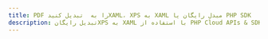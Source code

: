 ---title: PDF را به  تبدیل کنیدXAML، XPS به XAML مبدل رایگان یا PHP SDKdescription: تبدیل رایگانXPS به XAML با استفاده از PHP Cloud APIs & SDK همچنین اسناد PDF را در Cloud ایجاد، ویرایش و رندر کنید.---